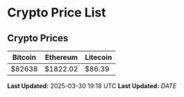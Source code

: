 # Crypto Price List

## Crypto Prices
| Bitcoin | Ethereum | Litecoin |
| ------- | -------- | -------- |
| $82638 | $1822.02 | $86.39 |
**Last Updated:** 2025-03-30 19:18 UTC
**Last Updated:** $DATE$
